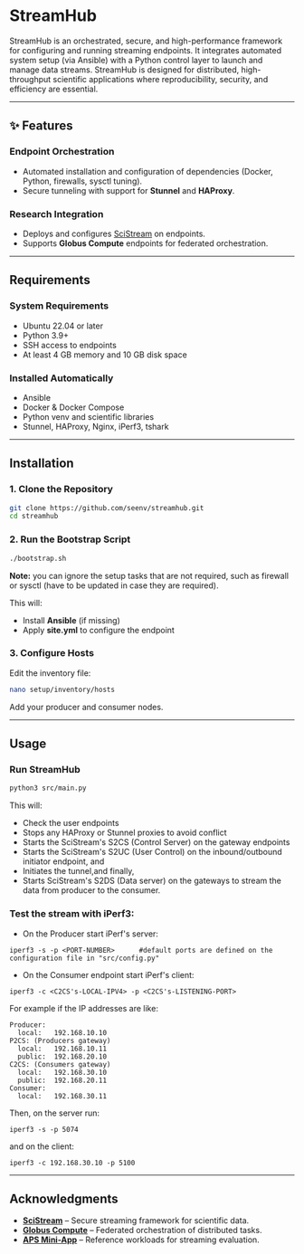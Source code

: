 # StreamHub

StreamHub is an orchestrated, secure, and high-performance framework for configuring and running streaming endpoints. It integrates automated system setup (via Ansible) with a Python control layer to launch and manage data streams. StreamHub is designed for distributed, high-throughput scientific applications where reproducibility, security, and efficiency are essential.

---

## ✨ Features

### Endpoint Orchestration
- Automated installation and configuration of dependencies (Docker, Python, firewalls, sysctl tuning).
- Secure tunneling with support for **Stunnel** and **HAProxy**.

### Research Integration
- Deploys and configures [SciStream](https://github.com/scistream/scistream-proto) on endpoints.
- Supports **Globus Compute** endpoints for federated orchestration.

---

## Requirements

### System Requirements
- Ubuntu 22.04 or later
- Python 3.9+
- SSH access to endpoints
- At least 4 GB memory and 10 GB disk space

### Installed Automatically
- Ansible
- Docker & Docker Compose
- Python venv and scientific libraries
- Stunnel, HAProxy, Nginx, iPerf3, tshark

---

## Installation

### 1. Clone the Repository
```bash
git clone https://github.com/seenv/streamhub.git
cd streamhub
```

### 2. Run the Bootstrap Script
```bash
./bootstrap.sh
```
**Note:** you can ignore the setup tasks that are not required, such as firewall or sysctl (have to be updated in case they are required).

This will:
- Install **Ansible** (if missing)
- Apply **site.yml** to configure the endpoint

### 3. Configure Hosts
Edit the inventory file:
```bash
nano setup/inventory/hosts
```
Add your producer and consumer nodes.

---
## Usage

### Run StreamHub
```bash
python3 src/main.py
```

This will:
- Check the user endpoints
- Stops any HAProxy or Stunnel proxies to avoid conflict
- Starts the SciStream's S2CS (Control Server) on the gateway endpoints
- Starts the SciStream's S2UC (User Control) on the inbound/outbound initiator endpoint, and
- Initiates the tunnel,and finally,
- Starts SciStream's S2DS (Data server) on the gateways to stream the data from producer to the consumer.

### Test the stream with iPerf3:
- On the Producer start iPerf's server:
```
iperf3 -s -p <PORT-NUMBER>      #default ports are defined on the configuration file in "src/config.py"
```
- On the Consumer endpoint start iPerf's client:
```
iperf3 -c <C2CS's-LOCAL-IPV4> -p <C2CS's-LISTENING-PORT>
```
For example if the IP addresses are like:
```
Producer:
  local:   192.168.10.10
P2CS: (Producers gateway)
  local:   192.168.10.11
  public:  192.168.20.10
C2CS: (Consumers gateway)
  local:   192.168.30.10
  public:  192.168.20.11
Consumer:
  local:   192.168.30.11
```

Then, on the server run:
```
iperf3 -s -p 5074
```
and on the client:
```
iperf3 -c 192.168.30.10 -p 5100
```
---

## Acknowledgments

- [**SciStream**](https://github.com/scistream/scistream-proto) – Secure streaming framework for scientific data.
- [**Globus Compute**](https://www.globus.org/compute) – Federated orchestration of distributed tasks.
- [**APS Mini-App**](https://github.com/diaspora-project/aps-mini-apps) – Reference workloads for streaming evaluation.
